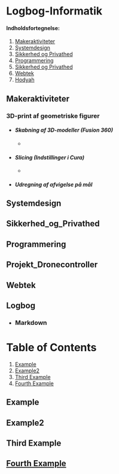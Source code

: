 # **Logbog-Informatik**
#### Indholdsfortegnelse:
 1. [Makeraktiviteter](Makeraktiviteter)
 2. [Systemdesign](Systemdesign)
 3. [Sikkerhed og Privathed](Sikkerhed_Og_Privathed)
 4. [Programmering](Programmering)
 5. [Sikkerhed og Privathed](Sikkerhed_Og_Privathed)
 6. [Webtek](Webtek)
 7. [Hodyah](Logbog)
 
## Makeraktiviteter
### 3D-print af geometriske figurer
  * #### **_Skabning af 3D-modeller (Fusion 360)_**
    * 
  * #### **_Slicing (Indstillinger i Cura)_**
    * 
  * #### **_Udregning af afvigelse på mål_**
    
    
## Systemdesign

## Sikkerhed_og_Privathed

## Programmering

## Projekt_Dronecontroller

## Webtek

## Logbog
 * ### Markdown


# Table of Contents
1. [Example](#example)
2. [Example2](#example2)
3. [Third Example](#third-example)
4. [Fourth Example](#fourth-examplehttpwwwfourthexamplecom)


## Example
## Example2
## Third Example
## [Fourth Example](http://www.fourthexample.com) 
